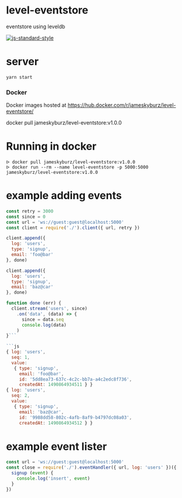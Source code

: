 # level-eventstore

eventstore using leveldb

[![js-standard-style](https://img.shields.io/badge/code_style-standard-brightgreen.svg)](https://github.com/feross/standard)

# server
```sh
yarn start
```

### Docker

Docker images hosted at https://hub.docker.com/r/jameskyburz/level-eventstore/

docker pull jameskyburz/level-eventstore:v1.0.0

# Running in docker

```
ᐅ docker pull jameskyburz/level-eventstore:v1.0.0
ᐅ docker run --rm --name level-eventstore -p 5000:5000 jameskyburz/level-eventstore:v1.0.0
```

# example adding events

```js
const retry = 3000
const since = 0
const url = 'ws://guest:guest@localhost:5000'
const client = require('./').client({ url, retry })

client.append({
  log: 'users',
  type: 'signup',
  email: 'foo@bar'
}, done)

client.append({
  log: 'users',
  type: 'signup',
  email: 'baz@car'
}, done)

function done (err) {
  client.stream('users', since)
    .on('data', (data) => {
      since = data.seq
      console.log(data)
    )
}```

```js
{ log: 'users',
  seq: 1,
  value:
   { type: 'signup',
     email: 'foo@bar',
     id: '5dd8ea73-637c-4c2c-bb7a-a4c2edc8f736',
     createdAt: 1490864934511 } }
{ log: 'users',
  seq: 2,
  value:
   { type: 'signup',
     email: 'baz@car',
     id: '9988dd58-802c-4afb-8af9-b4797dc08a03',
     createdAt: 1490864934512 } }
```

# example event lister

```js
const url = 'ws://guest:guest@localhost:5000'
const close = require('./').eventHandler({ url, log: 'users' })({
  signup (event) {
    console.log('insert', event)
  }
})
```
